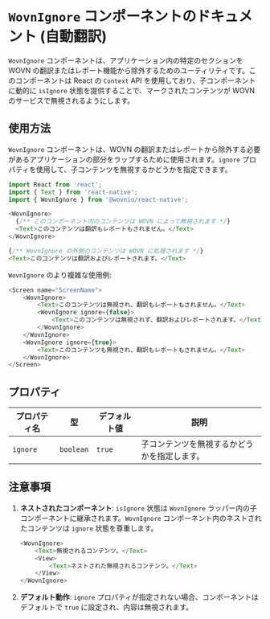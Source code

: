 # `WovnIgnore` コンポーネントのドキュメント (自動翻訳)

`WovnIgnore` コンポーネントは、アプリケーション内の特定のセクションを WOVN の翻訳またはレポート機能から除外するためのユーティリティです。このコンポーネントは React の `Context` API を使用しており、子コンポーネントに動的に `isIgnore` 状態を提供することで、マークされたコンテンツが WOVN のサービスで無視されるようにします。

## 使用方法

`WovnIgnore` コンポーネントは、WOVN の翻訳またはレポートから除外する必要があるアプリケーションの部分をラップするために使用されます。`ignore` プロパティを使用して、子コンテンツを無視するかどうかを指定できます。

```javascript
import React from 'react';
import { Text } from 'react-native';
import { WovnIgnore } from '@wovnio/react-native';

<WovnIgnore>
  {/** このコンポーネント内のコンテンツは WOVN によって無視されます */}
  <Text>このコンテンツは翻訳もレポートもされません。</Text>
</WovnIgnore>

{/** WovnIgnore の外側のコンテンツは WOVN に処理されます */}
<Text>このコンテンツは翻訳およびレポートされます。</Text>
```

`WovnIgnore` のより複雑な使用例:

```javascript
<Screen name="ScreenName">
    <WovnIgnore>
        <Text>このコンテンツは無視され、翻訳もレポートもされません。</Text>
        <WovnIgnore ignore={false}>
            <Text>このコンテンツは無視されず、翻訳およびレポートされます。</Text>
        </WovnIgnore>
    </WovnIgnore>
    <WovnIgnore ignore={true}>
        <Text>このコンテンツも無視され、翻訳もレポートもされません。</Text>
    </WovnIgnore>
</Screen>
```

## プロパティ

| プロパティ名 | 型        | デフォルト値  | 説明                                   |
|--------------|-----------|---------------|----------------------------------------|
| `ignore`     | `boolean` | `true`        | 子コンテンツを無視するかどうかを指定します。|

## 注意事項

1. **ネストされたコンポーネント**: `isIgnore` 状態は `WovnIgnore` ラッパー内の子コンポーネントに継承されます。`WovnIgnore` コンポーネント内のネストされたコンテンツは `ignore` 状態を尊重します。

   ```javascript
   <WovnIgnore>
       <Text>無視されるコンテンツ。</Text>
       <View>
           <Text>ネストされた無視されるコンテンツ。</Text>
       </View>
   </WovnIgnore>
   ```

2. **デフォルト動作**: `ignore` プロパティが指定されない場合、コンポーネントはデフォルトで `true` に設定され、内容は無視されます。